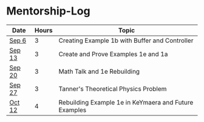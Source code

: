 Mentorship-Log
==============
| Date | Hours | Topic |
|---|---|---|
| [Sep 6](journals/2023-09-06.md) | 3 | Creating Example 1b with Buffer and Controller
| [Sep 13](journals/2023-09-13.md) | 3 | Create and Prove Examples 1e and 1a
| [Sep 20](journals/2023-09-20.md) | 3 | Math Talk and 1e Rebuilding
| [Sep 27](journals/2023-09-27.md) | 3 | Tanner's Theoretical Physics Problem
| [Oct 12](journals/2023-10-12.md) | 4 | Rebuilding Example 1e in KeYmaera and Future Examples
